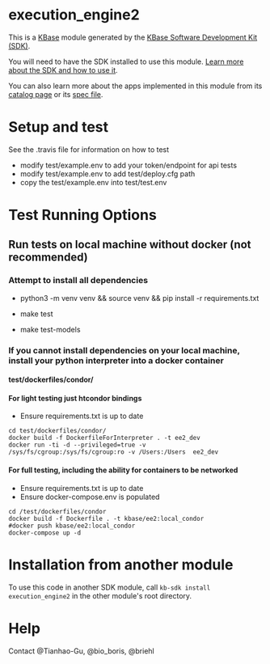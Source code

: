 # execution_engine2

This is a [KBase](https://kbase.us) module generated by the [KBase Software Development Kit (SDK)](https://github.com/kbase/kb_sdk).

You will need to have the SDK installed to use this module. [Learn more about the SDK and how to use it](https://kbase.github.io/kb_sdk_docs/).

You can also learn more about the apps implemented in this module from its [catalog page](https://narrative.kbase.us/#catalog/modules/execution_engine2) or its [spec file]($module_name.spec).

# Setup and test

See the .travis file for information on how to test

* modify test/example.env to add your token/endpoint for api tests
* modify test/example.env to add test/deploy.cfg path
* copy the test/example.env into test/test.env

# Test Running Options

## Run tests on local machine without docker (not recommended)
### Attempt to install all dependencies
* python3 -m venv venv && source venv && pip install -r requirements.txt

* make test
* make test-models

### If you cannot install dependencies on your local machine, install your python interpreter into a docker container
#### test/dockerfiles/condor/

#### For light testing just htcondor bindings
* Ensure requirements.txt is up to date
```
cd test/dockerfiles/condor/
docker build -f DockerfileForInterpreter . -t ee2_dev
docker run -ti -d --privileged=true -v /sys/fs/cgroup:/sys/fs/cgroup:ro -v /Users:/Users  ee2_dev
```


#### For full testing, including the ability for containers to be networked
* Ensure requirements.txt is up to date
* Ensure docker-compose.env is populated
```
cd /test/dockerfiles/condor
docker build -f Dockerfile . -t kbase/ee2:local_condor
#docker push kbase/ee2:local_condor
docker-compose up -d
```


# Installation from another module

To use this code in another SDK module, call `kb-sdk install execution_engine2` in the other module's root directory.

# Help

Contact @Tianhao-Gu, @bio_boris, @briehl